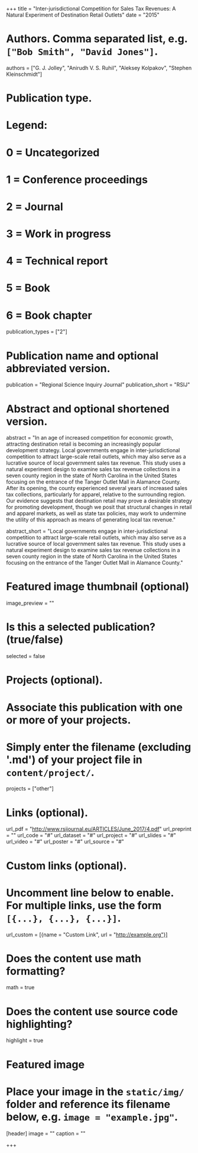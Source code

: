 +++
title = "Inter-jurisdictional Competition for Sales Tax Revenues: A Natural Experiment of Destination Retail Outlets"
date = "2015"

# Authors. Comma separated list, e.g. `["Bob Smith", "David Jones"]`.
authors = ["G. J. Jolley", "Anirudh V. S. Ruhil", "Aleksey Kolpakov", "Stephen Kleinschmidt"]

# Publication type.
# Legend:
# 0 = Uncategorized
# 1 = Conference proceedings
# 2 = Journal
# 3 = Work in progress
# 4 = Technical report
# 5 = Book
# 6 = Book chapter
publication_types = ["2"]

# Publication name and optional abbreviated version.
publication = "Regional Science Inquiry Journal"
publication_short = "RSIJ"

# Abstract and optional shortened version.
abstract = "In an age of increased competition for economic growth, attracting destination retail is becoming an increasingly popular development strategy. Local governments engage in inter-jurisdictional competition to attract large-scale retail outlets, which may also serve as a lucrative source of local government sales tax revenue. This study uses a natural experiment design to examine sales tax revenue collections in a seven county region in the state of North Carolina in the United States focusing on the entrance of the Tanger Outlet Mall in Alamance County. After its opening, the county experienced several years of increased sales tax collections, particularly for apparel, relative to the surrounding region. Our evidence suggests that destination retail may prove a desirable strategy for promoting development, though we posit that structural changes in retail and apparel markets, as well as state tax policies, may work to undermine the utility of this approach as means of generating local tax revenue."

abstract_short = "Local governments engage in inter-jurisdictional competition to attract large-scale retail outlets, which may also serve as a lucrative source of local government sales tax revenue. This study uses a natural experiment design to examine sales tax revenue collections in a seven county region in the state of North Carolina in the United States focusing on the entrance of the Tanger Outlet Mall in Alamance County."

# Featured image thumbnail (optional)
image_preview = ""

# Is this a selected publication? (true/false)
selected = false

# Projects (optional).
#   Associate this publication with one or more of your projects.
#   Simply enter the filename (excluding '.md') of your project file in `content/project/`.
projects = ["other"]

# Links (optional).
url_pdf = "http://www.rsijournal.eu/ARTICLES/June_2017/4.pdf"
url_preprint = ""
url_code = "#"
url_dataset = "#"
url_project = "#"
url_slides = "#"
url_video = "#"
url_poster = "#"
url_source = "#"

# Custom links (optional).
#   Uncomment line below to enable. For multiple links, use the form `[{...}, {...}, {...}]`.
url_custom = [{name = "Custom Link", url = "http://example.org"}]

# Does the content use math formatting?
math = true

# Does the content use source code highlighting?
highlight = true

# Featured image
# Place your image in the `static/img/` folder and reference its filename below, e.g. `image = "example.jpg"`.
[header]
image = ""
caption = ""

+++


